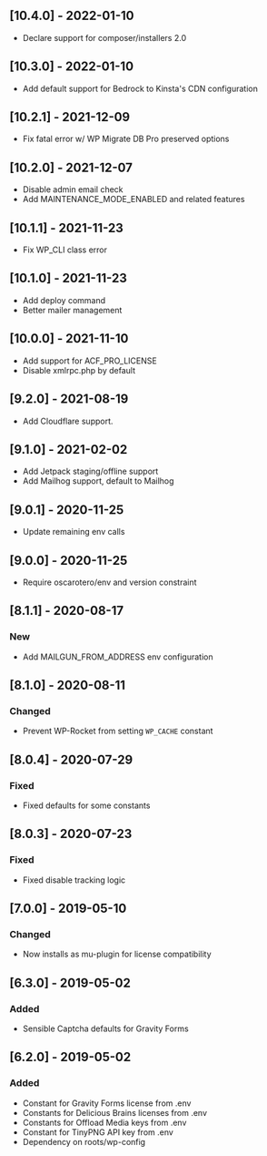 ## [10.4.0] - 2022-01-10
- Declare support for composer/installers 2.0

## [10.3.0] - 2022-01-10
- Add default support for Bedrock to Kinsta's CDN configuration

## [10.2.1] - 2021-12-09
- Fix fatal error w/ WP Migrate DB Pro preserved options

## [10.2.0] - 2021-12-07
- Disable admin email check
- Add MAINTENANCE_MODE_ENABLED and related features

## [10.1.1] - 2021-11-23
- Fix WP_CLI class error

## [10.1.0] - 2021-11-23
- Add deploy command
- Better mailer management

## [10.0.0] - 2021-11-10
- Add support for ACF_PRO_LICENSE
- Disable xmlrpc.php by default

## [9.2.0] - 2021-08-19
- Add Cloudflare support.

## [9.1.0] - 2021-02-02
- Add Jetpack staging/offline support
- Add Mailhog support, default to Mailhog

## [9.0.1] - 2020-11-25
- Update remaining env calls

## [9.0.0] - 2020-11-25
- Require oscarotero/env and version constraint

## [8.1.1] - 2020-08-17
### New
- Add MAILGUN_FROM_ADDRESS env configuration

## [8.1.0] - 2020-08-11
### Changed
- Prevent WP-Rocket from setting `WP_CACHE` constant

## [8.0.4] - 2020-07-29
### Fixed
- Fixed defaults for some constants

## [8.0.3] - 2020-07-23
### Fixed
- Fixed disable tracking logic

## [7.0.0] - 2019-05-10
### Changed
- Now installs as mu-plugin for license compatibility

## [6.3.0] - 2019-05-02
### Added
- Sensible Captcha defaults for Gravity Forms

## [6.2.0] - 2019-05-02
### Added
- Constant for Gravity Forms license from .env
- Constants for Delicious Brains licenses from .env
- Constants for Offload Media keys from .env
- Constant for TinyPNG API key from .env
- Dependency on roots/wp-config